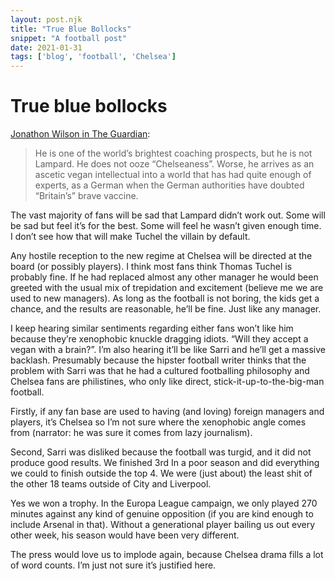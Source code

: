 ```yaml
---
layout: post.njk
title: "True Blue Bollocks"
snippet: "A football post"
date: 2021-01-31
tags: ['blog', 'football', 'Chelsea']
---
```


# True blue bollocks

[Jonathon Wilson in The Guardian](https://www.theguardian.com/football/blog/2021/jan/30/thomas-tuchel-not-true-blue-chelsea-frank-lampard):

> He is one of the world’s brightest coaching prospects, but he is not Lampard. He does not ooze “Chelseaness”. Worse, he arrives as an ascetic vegan intellectual into a world that has had quite enough of experts, as a German when the German authorities have doubted “Britain’s” brave vaccine.

The vast majority of fans will be sad that Lampard didn’t work out. Some will be sad but feel it’s for the best. Some will feel he wasn’t given enough time. I don’t see how that will make Tuchel the villain by default. 

Any hostile reception to the new regime at Chelsea will be directed at the board (or possibly players). I think most fans think Thomas Tuchel is probably fine. If he had replaced almost any other manager he would been greeted with the usual mix of trepidation and excitement (believe me we are used to new managers). As long as the football is not boring, the kids get a chance, and the results are reasonable, he’ll be fine. Just like any manager. 

I keep hearing similar sentiments regarding either fans won’t like him because they’re xenophobic knuckle dragging idiots. “Will they accept a vegan with a brain?”. I’m also hearing it’ll be like Sarri and he’ll get a massive backlash. Presumably because the hipster football writer thinks that the problem with Sarri was that he had a cultured footballing philosophy and Chelsea fans are philistines, who only like direct, stick-it-up-to-the-big-man football. 

Firstly, if any fan base are used to having (and loving) foreign managers and players, it’s Chelsea so I’m not sure where the xenophobic angle comes from (narrator: he was sure it comes from lazy journalism).

Second, Sarri was disliked because the football was turgid, and it did not produce good results. We finished 3rd
In a poor season and did everything we  could to finish outside the top 4. We were (just about) the least shit of the other 18 teams outside of City and Liverpool. 

Yes we won a trophy. In the Europa League campaign, we only played 270 minutes against any kind of genuine opposition (if you are kind enough to include Arsenal in that). Without a generational player bailing us out every other week, his season would have been very different.

The press would love us to implode again, because Chelsea drama fills a lot of word counts. I’m just not sure it’s justified here. 
